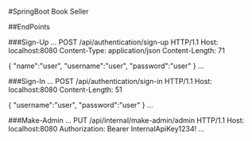 #SpringBoot Book Seller

##EndPoints

###Sign-Up
...
POST /api/authentication/sign-up HTTP/1.1
Host: localhost:8080
Content-Type: application/json
Content-Length: 71

{
"name":"user",
"username":"user",
"password":"user"
}
...

###Sign-In
...
POST /api/authentication/sign-in HTTP/1.1
Host: localhost:8080
Content-Length: 51

{
"username":"user",
"password":"user"
}
...


###Make-Admin
...
PUT /api/internal/make-admin/admin HTTP/1.1
Host: localhost:8080
Authorization: Bearer InternalApiKey1234!
...
